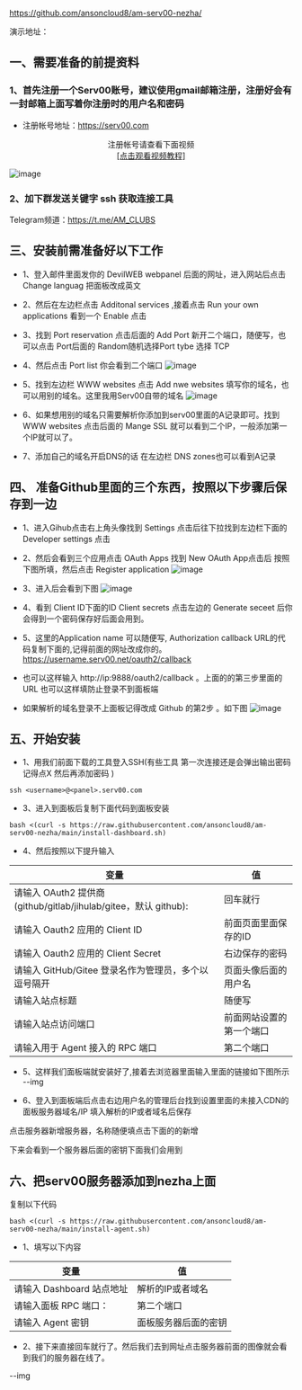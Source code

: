 
https://github.com/ansoncloud8/am-serv00-nezha/

演示地址：

## 一、需要准备的前提资料
### 1、首先注册一个Serv00账号，建议使用gmail邮箱注册，注册好会有一封邮箱上面写着你注册时的用户名和密码
- 注册帐号地址：https://serv00.com
<center>注册帐号请查看下面视频</center>
<center><a href="https://youtu.be/NET1FTlfDTs">[点击观看视频教程]</a></center>

![image](https://github.com/user-attachments/assets/b3b3733b-3553-45dd-9346-c4664251755f)
  
### 2、加下群发送关键字 ssh 获取连接工具
Telegram频道：https://t.me/AM_CLUBS


## 三、安装前需准备好以下工作
- 1、登入邮件里面发你的 DevilWEB webpanel 后面的网址，进入网站后点击 Change languag 把面板改成英文
- 2、然后在左边栏点击 Additonal services ,接着点击 Run your own applications 看到一个 Enable 点击
- 3、找到 Port reservation 点击后面的 Add Port 新开二个端口，随便写，也可以点击 Port后面的 Random随机选择Port tybe 选择 TCP
- 4、然后点击 Port list 你会看到二个端口
![image](https://github.com/user-attachments/assets/7060edbc-25f7-4add-a0fc-219a002c4048)

- 5、找到左边栏 WWW websites 点击 Add nwe websites 填写你的域名，也可以用别的域名。这里我用Serv00自带的域名 
![image](https://github.com/user-attachments/assets/0c40ef42-2c19-4ac2-aacf-801e39a3d3d6)

- 6、如果想用别的域名只需要解析你添加到serv00里面的A记录即可。找到 WWW websites 点击后面的 Mange SSL 就可以看到二个IP，一般添加第一个IP就可以了。
- 7、添加自己的域名开启DNS的话 在左边栏 DNS zones也可以看到A记录


## 四、 准备Github里面的三个东西，按照以下步骤后保存到一边
- 1、进入Gihub点击右上角头像找到 Settings 点击后往下拉找到左边栏下面的 Developer settings 点击
- 2、然后会看到三个应用点击 OAuth Apps 找到 New OAuth App点击后 按照下图所填，然后点击 Register application
![image](https://github.com/user-attachments/assets/a10dc421-7fe2-4234-a6bb-2200562a912d)

- 3、进入后会看到下图
![image](https://github.com/user-attachments/assets/5357bbeb-42d9-4cf4-89a5-8acc88e27c4e)

- 4、看到 Client ID下面的ID Client secrets 点击左边的 Generate seceet 后你会得到一个密码保存好后面会用到。
- 5、这里的Application name 可以随便写, Authorization callback URL的代码复制下面的,记得前面的网址改成你的。
      https://username.serv00.net/oauth2/callback
- 也可以这样输入 http://ip:9888/oauth2/callback 。上面的的第三步里面的URL 也可以这样填防止登录不到面板端

- 如果解析的域名登录不上面板记得改成 Github 的第2步 。如下图
![image](https://github.com/user-attachments/assets/8fe58fbc-e148-4190-84f2-8bc75850b412)

## 五、开始安装
- 1、用我们前面下载的工具登入SSH(有些工具 第一次连接还是会弹出输出密码记得点X 然后再添加密码 )
```
ssh <username>@<panel>.serv00.com
```

- 3、进入到面板后复制下面代码到面板安装
```
bash <(curl -s https://raw.githubusercontent.com/ansoncloud8/am-serv00-nezha/main/install-dashboard.sh)
```

- 4、然后按照以下提升输入
  
| 变量 | 值 | 
|--------|---------|
|请输入 OAuth2 提供商(github/gitlab/jihulab/gitee，默认 github):	|回车就行
|请输入 Oauth2 应用的 Client ID	|前面页面里面保存的ID
|请输入 Oauth2 应用的 Client Secret	|右边保存的密码
|请输入 GitHub/Gitee 登录名作为管理员，多个以逗号隔开	|页面头像后面的用户名
|请输入站点标题	|随便写
|请输入站点访问端口	|前面网站设置的第一个端口
|请输入用于 Agent 接入的 RPC 端口	|第二个端口

- 5、这样我们面板端就安装好了,接着去浏览器里面输入里面的链接如下图所示
--img

- 6、登入到面板端后点击右边用户名的管理后台找到设置里面的未接入CDN的面板服务器域名/IP
填入解析的IP或者域名后保存

点击服务器新增服务器，名称随便填点击下面的的新增

下来会看到一个服务器后面的密钥下面我们会用到

## 六、把serv00服务器添加到nezha上面
复制以下代码
```
bash <(curl -s https://raw.githubusercontent.com/ansoncloud8/am-serv00-nezha/main/install-agent.sh)
```
- 1、填写以下内容
   
| 变量 | 值 | 
|--------|---------|
|请输入 Dashboard 站点地址	|解析的IP或者域名
|请输入面板 RPC 端口：	|第二个端口
|请输入 Agent 密钥	|面板服务器后面的密钥

- 2、接下来直接回车就行了。然后我们去到网址点击服务器前面的图像就会看到我们的服务器在线了。
   
--img

